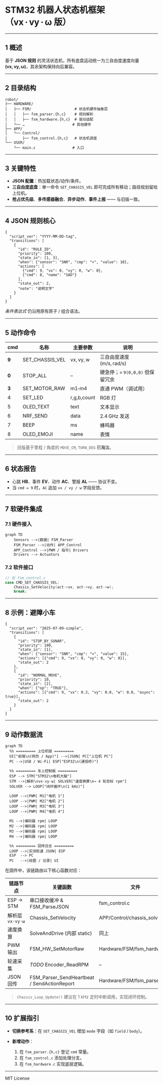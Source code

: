 # STM32 机器人状态机框架（vx · vy · ω 版）

---

## 1 概述

基于 **JSON 规则** 的灵活状态机，所有底盘运动统一为三自由度速度向量 **(vx, vy, ω)**，其余架构保持向后兼容。

---

## 2 目录结构

```text
robot/
├── HARDWARE/
│   ├── FSM/                    # 状态机硬件抽象层
│   │   ├── fsm_parser.{h,c}    # 规则解析
│   │   ├── fsm_hardware.{h,c}  # 驱动适配
│   └── …                      # 其他硬件
├── APP/
│   └── Control/
│       ├── fsm_control.{h,c}   # 状态机调度
└── USER/
    └── main.c                 # 入口
```

---

## 3 关键特性

* **JSON 配置**：热加载状态/动作/条件。
* **三自由度底盘**：单一命令 `SET_CHASSIS_VEL` 即可完成所有移动；路径规划留给上位机。
* **抢占优先级**、**多传感器融合**、**异步动作**、**事件上报** —— 与旧版一致。

---

## 4 JSON 规则核心

```jsonc
{
  "script_ver": "YYYY-MM-DD-tag",
  "transitions": [
    {
      "id": "RULE_ID",
      "priority": 100,
      "state_in": [1, 3],
      "when": {"sensor": "SNR", "cmp": "<", "value": 10},
      "actions": [
        {"cmd": 9, "vx": 0, "vy": 0, "w": 0},
        {"cmd": 8, "name": "SAD"}
      ],
      "state_out": 2,
      "note": "说明文字"
    }
  ]
}
```

*条件表达式* 仍沿用原有原子 / 组合语法。

---

## 5 动作命令

| cmd   | 名称                | 主要参数        | 说明                     |
| ----- | ----------------- | ----------- | ---------------------- |
| **9** | SET\_CHASSIS\_VEL | vx, vy, w   | 三自由度速度 (m/s, rad/s)    |
| **0** | STOP\_ALL         | –           | 硬急停；= `9(0,0,0)` 但保留冗余 |
| **3** | SET\_MOTOR\_RAW   | m1‑m4       | 直通 PWM（调试用）            |
| 4     | SET\_LED          | r,g,b,count | RGB 灯                  |
| 5     | OLED\_TEXT        | text        | 文本显示                   |
| 6     | NRF\_SEND         | data        | 2.4 GHz 发送             |
| 7     | BEEP              | ms          | 蜂鸣器                    |
| 8     | OLED\_EMOJI       | name        | 表情                     |

> 旧版基于里程 / 角度的 `MOVE_CM`, `TURN_DEG` **已淘汰**。

---

## 6 状态报告

* 心跳 **HB**、事件 **EV**、动作 **AC**、警报 **AL** —— 协议不变。
* 当 `cmd = 9` 时，`AC` 追加 `vx / vy / w` 字段反馈。

---

## 7 软硬件集成

### 7.1 硬件接入

```mermaid
graph TD
    Sensors -->|数据| FSM_Parser
    FSM_Parser -->|动作| APP_Control
    APP_Control -->|PWM / 指令| Drivers
    Drivers --> Actuators
```

### 7.2 软件接口

```c
// 在 fsm_control.c
case CMD_SET_CHASSIS_VEL:
    Chassis_SetVelocity(act->vx, act->vy, act->w);
    break;
```

---

## 8 示例：避障小车

```jsonc
{
  "script_ver": "2025-07-09-simple",
  "transitions": [
    {
      "id": "STOP_BY_SONAR",
      "priority": 100,
      "state_in": [1],
      "when": {"sensor": "SNR", "cmp": "<", "value": 15},
      "actions": [{"cmd": 9, "vx": 0, "vy": 0, "w": 0}],
      "state_out": 2
    },
    {
      "id": "NORMAL_MOVE",
      "priority": 10,
      "state_in": [2],
      "when": {"op": "TRUE"},
      "actions": [{"cmd": 9, "vx": 0.3, "vy": 0.0, "w": 0.0, "async": true}],
      "state_out": 2
    }
  ]
}
```

---

## 9 动作数据流

```mermaid
graph TD
  %% ========= 上位机链 =========
  UI["前端\n(网页 / App)"] -->|JSON| PC["上位机 PC"]
  PC -->|USB / Wi-Fi| ESP["ESP32\n(通信桥)"]

  %% ========= 车上控制板 =========
  ESP --> STM["STM32\n电机大脑"]
  STM -->|解析\nvx·vy·ω| SOLVER["速度换算\n→ 4 轮目标 rpm"]
  SOLVER --> LOOP["闭环循环\n(1 kHz)"]

  LOOP -->|PWM| M1["电机 1"]
  LOOP -->|PWM| M2["电机 2"]
  LOOP -->|PWM| M3["电机 3"]
  LOOP -->|PWM| M4["电机 4"]

  M1 -->|编码器 rpm| LOOP
  M2 -->|编码器 rpm| LOOP
  M3 -->|编码器 rpm| LOOP
  M4 -->|编码器 rpm| LOOP

  %% ========= 回传日志 =========
  LOOP -->|实测轮速 JSON| ESP
  ESP  --> PC
  PC   -->|绘图 / 记录| UI
```

在固件中，该链路由以下核心函数对应：

| 链路节点 | 关键函数 | 文件 |
| -------- | -------- | ---- |
| ESP → STM | 串口接收缓冲 & FSM_ParseJSON | fsm_control.c |
| 解析层 `vx·vy·ω` | Chassis_SetVelocity | APP/Control/chassis_solver.c |
| 速度换算 | SolveAndDrive (内部 static) | 同上 |
| PWM 输出 | FSM_HW_SetMotorRaw | Hardware/FSM/fsm_hardware.c |
| 轮速采集 | *TODO* Encoder_ReadRPM | – |
| JSON 回传 | FSM_Parser_SendHeartbeat / SendActionReport | Hardware/FSM/fsm_parser.c |

> `Chassis_Loop_Update()` 建议在 1 kHz 定时中断调用，实现闭环控制。

---

## 10 扩展指引

* **切换参考系**：在 `SET_CHASSIS_VEL` 增加 `mode` 字段（如 `field` / `body`）。
* **新增动作**：

  1. 在 `fsm_parser.{h,c}` 登记 `cmd` 常量。
  2. 在 `fsm_control.c` 添加处理分支。
  3. 在 `fsm_hardware.c` 实现底层逻辑。

---

MIT License
